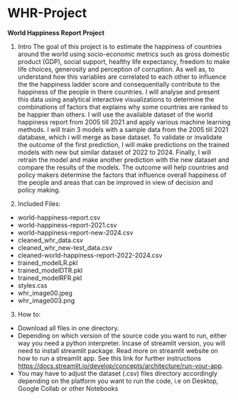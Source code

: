 # WHR-Project
<B>World Happiness Report Project</B>

1. Intro
The goal of this project is to estimate the happiness of countries around the world using socio-economic metrics such as gross domestic product (GDP), social support, healthy life expectancy, freedom to make life choices, generosity and perception of corruption. As well as, to understand how this variables are correlated to each other to influence the the happiness ladder score and consequentially contribute to the happiness of the people in there countries.
I will analyse and present this data using analytical interactive visualizations to determine the combinations of factors that explains why some countries are ranked to be happier than others. I will use the available dataset of the world happiness report from 2005 till 2021 and apply various machine learning methods. I will train 3 models with a sample data from the 2005 till 2021 database, which i will merge as base dataset. To validate or invalidate the outcome of the first prediction, I will make predictions on the trained models with new but similar dataset of 2022 to 2024. Finally, I will retrain the model and make another prediction with the new dataset and compare the results of the models.
The outcome will help countries and policy makers determine the factors that influence overall happiness of the people and areas that can be improved in view of decision and policy making.

2. Included Files: 
- world-happiness-report.csv
- world-happiness-report-2021.csv
- world-happiness-report-new-2024.csv
- cleaned_whr_data.csv
- cleaned_whr_new-test_data.csv
- cleaned-world-happiness-report-2022-2024.csv
- trained_modelLR.pkl
- trained_modelDTR.pkl
- trained_modelRFR.pkl
- styles.css
-  whr_image00.jpeg
- whr_image003.png

3. How to:
- Download all files in one directory. 
- Depending on which version of the source code you want to run, either way you need a python interpreter. Incase of streamlit version, you will need to install streamlit package. Read more on streamlit website on how to run a streamlit app. See this link for further instructions https://docs.streamlit.io/develop/concepts/architecture/run-your-app.
- You may have to adjust the dataset (.csv) files directory accordingly depending on the platform you want to run the code, i.e on Desktop, Google Collab or other Notebooks
